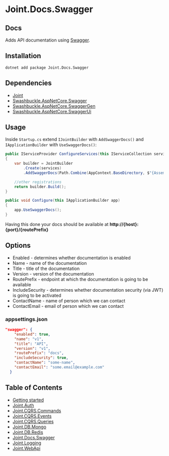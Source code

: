 # Joint.Docs.Swagger

## Docs
Adds API documentation using [Swagger](https://swagger.io/docs/).

## Installation
```
dotnet add package Joint.Docs.Swagger
```

## Dependencies
- [Joint](https://www.nuget.org/packages/Joint/)
- [Swashbuckle.AspNetCore.Swagger](https://www.nuget.org/packages/Swashbuckle.AspNetCore.Swagger/)
- [Swashbuckle.AspNetCore.SwaggerGen](https://www.nuget.org/packages/Swashbuckle.AspNetCore.SwaggerGen/)
- [Swashbuckle.AspNetCore.SwaggerUi](https://www.nuget.org/packages/Swashbuckle.AspNetCore.SwaggerUi/)

## Usage

Inside ```Startup.cs``` extend ```IJointBuilder``` with ```AddSwaggerDocs()``` and ```IApplicationBuilder``` with ```UseSwaggerDocs()```:

```c#
public IServiceProvider ConfigureServices(this IServiceCollection services)
{
    var builder = JointBuilder
        .Create(services)
        .AddSwaggerDocs(Path.Combine(AppContext.BaseDirectory, $"{Assembly.GetExecutingAssembly().GetName().Name}.xml"));

    //other registrations    
    return builder.Build();
}

public void Configure(this IApplicationBuilder app)
{
    app.UseSwaggerDocs();
}
```
Having this done your docs should be available at **http://{host}:{port}/{routePrefix}**

## Options

- Enabled - determines whether documentation is enabled
- Name - name of the documentation
- Title - title of the documentation
- Version - version of the documentation
- RoutePrefix - endpoint at which the documentation is going to be available
- IncludeSecurity - determines whether documentation security (via JWT) is going to be activated
- ContactName - name of person which we can contact
- ContactEmail - email of person which we can contact

### appsettings.json

```json
"swagger": {
    "enabled": true,
    "name": "v1",
    "title": "API",
    "version": "v1",
    "routePrefix": "docs",
    "includeSecurity": true,
    "contactName": "some-name",
    "contactEmail": "some.email@example.com"
  }
```

## Table of Contents
- [Getting started](/src/Joint)
- [Joint.Auth](/src/Joint.Auth)
- [Joint.CQRS.Commands](/src/Joint.CQRS.Commands)
- [Joint.CQRS.Events](/src/Joint.CQRS.Events)
- [Joint.CQRS.Queries](/src/Joint.CQRS.Queries)
- [Joint.DB.Mongo](/src/Joint.DB.Mongo)
- [Joint.DB.Redis](#redis)
- [Joint.Docs.Swagger](/src/Joint.Docs.Swagger)
- [Joint.Logging](/src/Joint.Logging)
- [Joint.WebApi](/src/Joint.WebApi)
